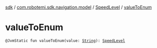 [sdk](../../index.md) / [com.robotemi.sdk.navigation.model](../index.md) / [SpeedLevel](index.md) / [valueToEnum](./value-to-enum.md)

# valueToEnum

`@JvmStatic fun valueToEnum(value: `[`String`](https://kotlinlang.org/api/latest/jvm/stdlib/kotlin/-string/index.html)`): `[`SpeedLevel`](index.md)